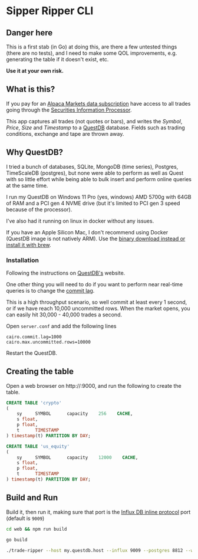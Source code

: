 # Sipper Ripper CLI

## Danger here

This is a first stab (in Go) at doing this, are there a few untested things (there are no tests), and I need to make some QOL improvements, e.g. generating the table if it doesn't exist, etc.

**Use it at your own risk.**

## What is this?

If you pay for
an [Alpaca Markets data subscription](https://alpaca.markets/docs/api-references/market-data-api/stock-pricing-data/realtime/)
have access to all trades going through
the [Securities Information Processor](https://polygon.io/blog/understanding-the-sips/).

This app captures all trades (not quotes or bars), and writes the *Symbol*, *Price*, *Size* and *Timestamp* to
a [QuestDB](https://questdb.io/docs/) database. Fields such as trading conditions, exchange and tape are thrown away.

## Why QuestDB?

I tried a bunch of databases, SQLite, MongoDB (time series), Postgres, TimeScaleDB (postgres), but none were able to
perform as well as Quest with so little effort while being able to bulk insert and perform online queries at the same
time.

I run my QuestDB on Windows 11 Pro (yes, windows) AMD 5700g with 64GB of RAM and a PCI gen 4 NVME drive (but it's
limited to
PCI gen 3 speed because of the processor).

I've also had it running on linux in docker without any issues.

If you have an Apple Silicon Mac, I don't recommend using Docker (QuestDB image is not natively ARM). Use
the [binary download instead or install it with brew](https://questdb.io/docs/get-started/homebrew).

### Installation

Following the instructions on [QuestDB's](https://questdb.io/docs/get-started/binaries/) website.

One other thing you will need to do if you want to perform near real-time queries is to change
the [commit lag](https://questdb.io/docs/guides/out-of-order-commit-lag/).

This is a high throughput scenario, so well commit at least every 1 second, or if we have reach 10,000 uncommitted rows.  When the market opens, you can easily hit 30,000 - 40,000 trades a second.

Open `server.conf` and add the following lines

```
cairo.commit.lag=1000
cairo.max.uncommitted.rows=10000
```

Restart the QuestDB.

## Creating the table

Open a web browser on http://<questdb-host>:9000, and run the following to create the table.

```sql
CREATE TABLE 'crypto'
(
    sy     SYMBOL      capacity    256    CACHE,
    s float,
    p float,
    t      TIMESTAMP
) timestamp(t) PARTITION BY DAY;

```

```sql
CREATE TABLE 'us_equity'
(
    sy     SYMBOL      capacity    12000    CACHE,
    s float,
    p float,
    t      TIMESTAMP
) timestamp(t) PARTITION BY DAY;

```

## Build and Run

Build it, then run it, making sure that port is
the [Influx DB inline protocol](https://questdb.io/docs/develop/insert-data/#influxdb-line-protocol) port (default
is `9009`)

```bash
cd web && npm run build

go build

./trade-ripper --host my.questdb.host --influx 9009 --postgres 8812 --w 3000
```





